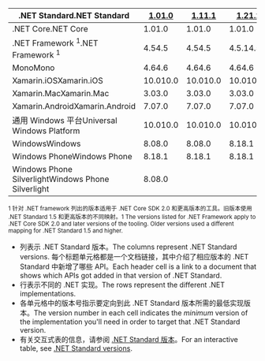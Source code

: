 | <span data-ttu-id="51302-101">.NET Standard</span><span class="sxs-lookup"><span data-stu-id="51302-101">.NET Standard</span></span>              | <span data-ttu-id="51302-102">[1.0]</span><span class="sxs-lookup"><span data-stu-id="51302-102">[1.0]</span></span> | <span data-ttu-id="51302-103">[1.1]</span><span class="sxs-lookup"><span data-stu-id="51302-103">[1.1]</span></span>  | <span data-ttu-id="51302-104">[1.2]</span><span class="sxs-lookup"><span data-stu-id="51302-104">[1.2]</span></span> | <span data-ttu-id="51302-105">[1.3]</span><span class="sxs-lookup"><span data-stu-id="51302-105">[1.3]</span></span> | <span data-ttu-id="51302-106">[1.4]</span><span class="sxs-lookup"><span data-stu-id="51302-106">[1.4]</span></span> | <span data-ttu-id="51302-107">[1.5]</span><span class="sxs-lookup"><span data-stu-id="51302-107">[1.5]</span></span>      | <span data-ttu-id="51302-108">[1.6]</span><span class="sxs-lookup"><span data-stu-id="51302-108">[1.6]</span></span>      | <span data-ttu-id="51302-109">[2.0]</span><span class="sxs-lookup"><span data-stu-id="51302-109">[2.0]</span></span>      |
|----------------------------|-------|--------|-------|-------|-------|------------|------------|------------|
| <span data-ttu-id="51302-110">.NET Core</span><span class="sxs-lookup"><span data-stu-id="51302-110">.NET Core</span></span>                  | <span data-ttu-id="51302-111">1.0</span><span class="sxs-lookup"><span data-stu-id="51302-111">1.0</span></span>   | <span data-ttu-id="51302-112">1.0</span><span class="sxs-lookup"><span data-stu-id="51302-112">1.0</span></span>    | <span data-ttu-id="51302-113">1.0</span><span class="sxs-lookup"><span data-stu-id="51302-113">1.0</span></span>   | <span data-ttu-id="51302-114">1.0</span><span class="sxs-lookup"><span data-stu-id="51302-114">1.0</span></span>   | <span data-ttu-id="51302-115">1.0</span><span class="sxs-lookup"><span data-stu-id="51302-115">1.0</span></span>   | <span data-ttu-id="51302-116">1.0</span><span class="sxs-lookup"><span data-stu-id="51302-116">1.0</span></span>        | <span data-ttu-id="51302-117">1.0</span><span class="sxs-lookup"><span data-stu-id="51302-117">1.0</span></span>        | <span data-ttu-id="51302-118">2.0</span><span class="sxs-lookup"><span data-stu-id="51302-118">2.0</span></span>        |
| <span data-ttu-id="51302-119">.NET Framework <sup>1</sup></span><span class="sxs-lookup"><span data-stu-id="51302-119">.NET Framework <sup>1</sup></span></span>| <span data-ttu-id="51302-120">4.5</span><span class="sxs-lookup"><span data-stu-id="51302-120">4.5</span></span>   | <span data-ttu-id="51302-121">4.5</span><span class="sxs-lookup"><span data-stu-id="51302-121">4.5</span></span>    | <span data-ttu-id="51302-122">4.5.1</span><span class="sxs-lookup"><span data-stu-id="51302-122">4.5.1</span></span> | <span data-ttu-id="51302-123">4.6</span><span class="sxs-lookup"><span data-stu-id="51302-123">4.6</span></span>   | <span data-ttu-id="51302-124">4.6.1</span><span class="sxs-lookup"><span data-stu-id="51302-124">4.6.1</span></span> | <span data-ttu-id="51302-125">4.6.1</span><span class="sxs-lookup"><span data-stu-id="51302-125">4.6.1</span></span>      | <span data-ttu-id="51302-126">4.6.1</span><span class="sxs-lookup"><span data-stu-id="51302-126">4.6.1</span></span>      | <span data-ttu-id="51302-127">4.6.1</span><span class="sxs-lookup"><span data-stu-id="51302-127">4.6.1</span></span>      |
| <span data-ttu-id="51302-128">Mono</span><span class="sxs-lookup"><span data-stu-id="51302-128">Mono</span></span>                       | <span data-ttu-id="51302-129">4.6</span><span class="sxs-lookup"><span data-stu-id="51302-129">4.6</span></span>   | <span data-ttu-id="51302-130">4.6</span><span class="sxs-lookup"><span data-stu-id="51302-130">4.6</span></span>    | <span data-ttu-id="51302-131">4.6</span><span class="sxs-lookup"><span data-stu-id="51302-131">4.6</span></span>   | <span data-ttu-id="51302-132">4.6</span><span class="sxs-lookup"><span data-stu-id="51302-132">4.6</span></span>   | <span data-ttu-id="51302-133">4.6</span><span class="sxs-lookup"><span data-stu-id="51302-133">4.6</span></span>   | <span data-ttu-id="51302-134">4.6</span><span class="sxs-lookup"><span data-stu-id="51302-134">4.6</span></span>        | <span data-ttu-id="51302-135">4.6</span><span class="sxs-lookup"><span data-stu-id="51302-135">4.6</span></span>        | <span data-ttu-id="51302-136">5.4</span><span class="sxs-lookup"><span data-stu-id="51302-136">5.4</span></span>        |
| <span data-ttu-id="51302-137">Xamarin.iOS</span><span class="sxs-lookup"><span data-stu-id="51302-137">Xamarin.iOS</span></span>                | <span data-ttu-id="51302-138">10.0</span><span class="sxs-lookup"><span data-stu-id="51302-138">10.0</span></span>  | <span data-ttu-id="51302-139">10.0</span><span class="sxs-lookup"><span data-stu-id="51302-139">10.0</span></span>   | <span data-ttu-id="51302-140">10.0</span><span class="sxs-lookup"><span data-stu-id="51302-140">10.0</span></span>  | <span data-ttu-id="51302-141">10.0</span><span class="sxs-lookup"><span data-stu-id="51302-141">10.0</span></span>  | <span data-ttu-id="51302-142">10.0</span><span class="sxs-lookup"><span data-stu-id="51302-142">10.0</span></span>  | <span data-ttu-id="51302-143">10.0</span><span class="sxs-lookup"><span data-stu-id="51302-143">10.0</span></span>       | <span data-ttu-id="51302-144">10.0</span><span class="sxs-lookup"><span data-stu-id="51302-144">10.0</span></span>       | <span data-ttu-id="51302-145">10.14</span><span class="sxs-lookup"><span data-stu-id="51302-145">10.14</span></span>      |
| <span data-ttu-id="51302-146">Xamarin.Mac</span><span class="sxs-lookup"><span data-stu-id="51302-146">Xamarin.Mac</span></span>                | <span data-ttu-id="51302-147">3.0</span><span class="sxs-lookup"><span data-stu-id="51302-147">3.0</span></span>   | <span data-ttu-id="51302-148">3.0</span><span class="sxs-lookup"><span data-stu-id="51302-148">3.0</span></span>    | <span data-ttu-id="51302-149">3.0</span><span class="sxs-lookup"><span data-stu-id="51302-149">3.0</span></span>   | <span data-ttu-id="51302-150">3.0</span><span class="sxs-lookup"><span data-stu-id="51302-150">3.0</span></span>   | <span data-ttu-id="51302-151">3.0</span><span class="sxs-lookup"><span data-stu-id="51302-151">3.0</span></span>   | <span data-ttu-id="51302-152">3.0</span><span class="sxs-lookup"><span data-stu-id="51302-152">3.0</span></span>        | <span data-ttu-id="51302-153">3.0</span><span class="sxs-lookup"><span data-stu-id="51302-153">3.0</span></span>        | <span data-ttu-id="51302-154">3.8</span><span class="sxs-lookup"><span data-stu-id="51302-154">3.8</span></span>        |
| <span data-ttu-id="51302-155">Xamarin.Android</span><span class="sxs-lookup"><span data-stu-id="51302-155">Xamarin.Android</span></span>            | <span data-ttu-id="51302-156">7.0</span><span class="sxs-lookup"><span data-stu-id="51302-156">7.0</span></span>   | <span data-ttu-id="51302-157">7.0</span><span class="sxs-lookup"><span data-stu-id="51302-157">7.0</span></span>    | <span data-ttu-id="51302-158">7.0</span><span class="sxs-lookup"><span data-stu-id="51302-158">7.0</span></span>   | <span data-ttu-id="51302-159">7.0</span><span class="sxs-lookup"><span data-stu-id="51302-159">7.0</span></span>   | <span data-ttu-id="51302-160">7.0</span><span class="sxs-lookup"><span data-stu-id="51302-160">7.0</span></span>   | <span data-ttu-id="51302-161">7.0</span><span class="sxs-lookup"><span data-stu-id="51302-161">7.0</span></span>        | <span data-ttu-id="51302-162">7.0</span><span class="sxs-lookup"><span data-stu-id="51302-162">7.0</span></span>        | <span data-ttu-id="51302-163">8.0</span><span class="sxs-lookup"><span data-stu-id="51302-163">8.0</span></span>        |
| <span data-ttu-id="51302-164">通用 Windows 平台</span><span class="sxs-lookup"><span data-stu-id="51302-164">Universal Windows Platform</span></span> | <span data-ttu-id="51302-165">10.0</span><span class="sxs-lookup"><span data-stu-id="51302-165">10.0</span></span>  | <span data-ttu-id="51302-166">10.0</span><span class="sxs-lookup"><span data-stu-id="51302-166">10.0</span></span>   | <span data-ttu-id="51302-167">10.0</span><span class="sxs-lookup"><span data-stu-id="51302-167">10.0</span></span>  | <span data-ttu-id="51302-168">10.0</span><span class="sxs-lookup"><span data-stu-id="51302-168">10.0</span></span>  | <span data-ttu-id="51302-169">10.0</span><span class="sxs-lookup"><span data-stu-id="51302-169">10.0</span></span>  | <span data-ttu-id="51302-170">10.0.16299</span><span class="sxs-lookup"><span data-stu-id="51302-170">10.0.16299</span></span> | <span data-ttu-id="51302-171">10.0.16299</span><span class="sxs-lookup"><span data-stu-id="51302-171">10.0.16299</span></span> | <span data-ttu-id="51302-172">10.0.16299</span><span class="sxs-lookup"><span data-stu-id="51302-172">10.0.16299</span></span> |
| <span data-ttu-id="51302-173">Windows</span><span class="sxs-lookup"><span data-stu-id="51302-173">Windows</span></span>                    | <span data-ttu-id="51302-174">8.0</span><span class="sxs-lookup"><span data-stu-id="51302-174">8.0</span></span>   | <span data-ttu-id="51302-175">8.0</span><span class="sxs-lookup"><span data-stu-id="51302-175">8.0</span></span>    | <span data-ttu-id="51302-176">8.1</span><span class="sxs-lookup"><span data-stu-id="51302-176">8.1</span></span>   |       |       |            |            |            |
| <span data-ttu-id="51302-177">Windows Phone</span><span class="sxs-lookup"><span data-stu-id="51302-177">Windows Phone</span></span>              | <span data-ttu-id="51302-178">8.1</span><span class="sxs-lookup"><span data-stu-id="51302-178">8.1</span></span>   | <span data-ttu-id="51302-179">8.1</span><span class="sxs-lookup"><span data-stu-id="51302-179">8.1</span></span>    | <span data-ttu-id="51302-180">8.1</span><span class="sxs-lookup"><span data-stu-id="51302-180">8.1</span></span>   |       |       |            |            |            |
| <span data-ttu-id="51302-181">Windows Phone Silverlight</span><span class="sxs-lookup"><span data-stu-id="51302-181">Windows Phone Silverlight</span></span>  | <span data-ttu-id="51302-182">8.0</span><span class="sxs-lookup"><span data-stu-id="51302-182">8.0</span></span>   |        |       |       |       |            |            |            |

<span data-ttu-id="51302-183"><sup>1 针对 .NET framework 列出的版本适用于 .NET Core SDK 2.0 和更高版本的工具。旧版本使用 .NET Standard 1.5 和更高版本的不同映射。</sup></span><span class="sxs-lookup"><span data-stu-id="51302-183"><sup>1 The versions listed for .NET Framework apply to .NET Core SDK 2.0 and later versions of the tooling. Older versions used a different mapping for .NET Standard 1.5 and higher. </sup></span></span>

- <span data-ttu-id="51302-184">列表示 .NET Standard 版本。</span><span class="sxs-lookup"><span data-stu-id="51302-184">The columns represent .NET Standard versions.</span></span> <span data-ttu-id="51302-185">每个标题单元格都是一个文档链接，其中介绍了相应版本的 .NET Standard 中新增了哪些 API。</span><span class="sxs-lookup"><span data-stu-id="51302-185">Each header cell is a link to a document that shows which APIs got added in that version of .NET Standard.</span></span>
- <span data-ttu-id="51302-186">行表示不同的 .NET 实现。</span><span class="sxs-lookup"><span data-stu-id="51302-186">The rows represent the different .NET implementations.</span></span>
- <span data-ttu-id="51302-187">各单元格中的版本号指示要定向到此 .NET Standard 版本所需的最低实现版本。</span><span class="sxs-lookup"><span data-stu-id="51302-187">The version number in each cell indicates the *minimum* version of the implementation you'll need in order to target that .NET Standard version.</span></span>
- <span data-ttu-id="51302-188">有关交互式表的信息，请参阅 [.NET Standard 版本](http://immo.landwerth.net/netstandard-versions/#)。</span><span class="sxs-lookup"><span data-stu-id="51302-188">For an interactive table, see [.NET Standard versions](http://immo.landwerth.net/netstandard-versions/#).</span></span>

[1.0]: https://github.com/dotnet/standard/blob/master/docs/versions/netstandard1.0.md
[1.1]: https://github.com/dotnet/standard/blob/master/docs/versions/netstandard1.1.md
[1.2]: https://github.com/dotnet/standard/blob/master/docs/versions/netstandard1.2.md
[1.3]: https://github.com/dotnet/standard/blob/master/docs/versions/netstandard1.3.md
[1.4]: https://github.com/dotnet/standard/blob/master/docs/versions/netstandard1.4.md
[1.5]: https://github.com/dotnet/standard/blob/master/docs/versions/netstandard1.5.md
[1.6]: https://github.com/dotnet/standard/blob/master/docs/versions/netstandard1.6.md
[2.0]: https://github.com/dotnet/standard/blob/master/docs/versions/netstandard2.0.md
